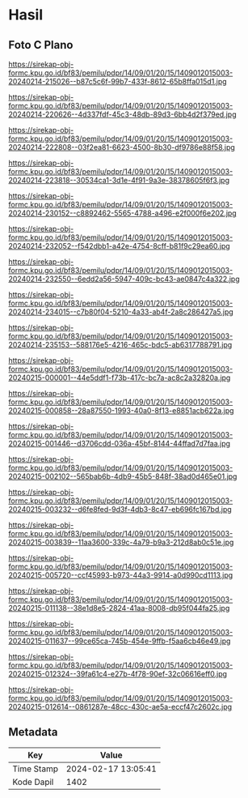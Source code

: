 # Hasil

## Foto C Plano

https://sirekap-obj-formc.kpu.go.id/bf83/pemilu/pdpr/14/09/01/20/15/1409012015003-20240214-215026--b87c5c6f-99b7-433f-8612-65b8ffa015d1.jpg

https://sirekap-obj-formc.kpu.go.id/bf83/pemilu/pdpr/14/09/01/20/15/1409012015003-20240214-220626--4d337fdf-45c3-48db-89d3-6bb4d2f379ed.jpg

https://sirekap-obj-formc.kpu.go.id/bf83/pemilu/pdpr/14/09/01/20/15/1409012015003-20240214-222808--03f2ea81-6623-4500-8b30-df9786e88f58.jpg

https://sirekap-obj-formc.kpu.go.id/bf83/pemilu/pdpr/14/09/01/20/15/1409012015003-20240214-223818--30534ca1-3d1e-4f91-9a3e-38378605f6f3.jpg

https://sirekap-obj-formc.kpu.go.id/bf83/pemilu/pdpr/14/09/01/20/15/1409012015003-20240214-230152--c8892462-5565-4788-a496-e2f000f6e202.jpg

https://sirekap-obj-formc.kpu.go.id/bf83/pemilu/pdpr/14/09/01/20/15/1409012015003-20240214-232052--f542dbb1-a42e-4754-8cff-b81f9c29ea60.jpg

https://sirekap-obj-formc.kpu.go.id/bf83/pemilu/pdpr/14/09/01/20/15/1409012015003-20240214-232550--6edd2a56-5947-409c-bc43-ae0847c4a322.jpg

https://sirekap-obj-formc.kpu.go.id/bf83/pemilu/pdpr/14/09/01/20/15/1409012015003-20240214-234015--c7b80f04-5210-4a33-ab4f-2a8c286427a5.jpg

https://sirekap-obj-formc.kpu.go.id/bf83/pemilu/pdpr/14/09/01/20/15/1409012015003-20240214-235153--588176e5-4216-465c-bdc5-ab6317788791.jpg

https://sirekap-obj-formc.kpu.go.id/bf83/pemilu/pdpr/14/09/01/20/15/1409012015003-20240215-000001--44e5ddf1-f73b-417c-bc7a-ac8c2a32820a.jpg

https://sirekap-obj-formc.kpu.go.id/bf83/pemilu/pdpr/14/09/01/20/15/1409012015003-20240215-000858--28a87550-1993-40a0-8f13-e8851acb622a.jpg

https://sirekap-obj-formc.kpu.go.id/bf83/pemilu/pdpr/14/09/01/20/15/1409012015003-20240215-001446--d3706cdd-036a-45bf-8144-44ffad7d7faa.jpg

https://sirekap-obj-formc.kpu.go.id/bf83/pemilu/pdpr/14/09/01/20/15/1409012015003-20240215-002102--565bab6b-4db9-45b5-848f-38ad0d465e01.jpg

https://sirekap-obj-formc.kpu.go.id/bf83/pemilu/pdpr/14/09/01/20/15/1409012015003-20240215-003232--d6fe8fed-9d3f-4db3-8c47-eb696fc167bd.jpg

https://sirekap-obj-formc.kpu.go.id/bf83/pemilu/pdpr/14/09/01/20/15/1409012015003-20240215-003839--11aa3600-339c-4a79-b9a3-212d8ab0c51e.jpg

https://sirekap-obj-formc.kpu.go.id/bf83/pemilu/pdpr/14/09/01/20/15/1409012015003-20240215-005720--ccf45993-b973-44a3-9914-a0d990cd1113.jpg

https://sirekap-obj-formc.kpu.go.id/bf83/pemilu/pdpr/14/09/01/20/15/1409012015003-20240215-011138--38e1d8e5-2824-41aa-8008-db95f044fa25.jpg

https://sirekap-obj-formc.kpu.go.id/bf83/pemilu/pdpr/14/09/01/20/15/1409012015003-20240215-011637--99ce65ca-745b-454e-9ffb-f5aa6cb46e49.jpg

https://sirekap-obj-formc.kpu.go.id/bf83/pemilu/pdpr/14/09/01/20/15/1409012015003-20240215-012324--39fa61c4-e27b-4f78-90ef-32c06616eff0.jpg

https://sirekap-obj-formc.kpu.go.id/bf83/pemilu/pdpr/14/09/01/20/15/1409012015003-20240215-012614--0861287e-48cc-430c-ae5a-eccf47c2602c.jpg


## Metadata

| Key        | Value               |
| ---------- | ------------------- |
| Time Stamp | 2024-02-17 13:05:41 |
| Kode Dapil | 1402                |



